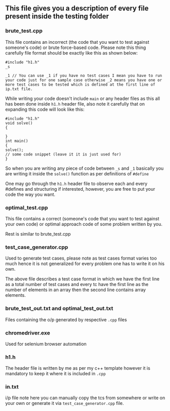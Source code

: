 ## This file gives you a description of every file present inside the testing folder 

### brute_test.cpp

This file contains an incorrect (the code that you want to test against someone's code) or brute force-based code. Please note this thing carefully file format should be exactly like this as shown below:

```
#include "h1.h"
_s

_1 // You can use _1 if you have no test cases I mean you have to run your code just for one sample case otherwise _2 means you have one or more test cases to be tested which is defined at the first line of ip.txt file.
```

While writing your code doesn't include ```main``` or any header files as this all has been done inside ```h1.h``` header file, also note it carefully that on expanding 
this code will look like this:

```
#include "h1.h"
void solve()
{

}
int main()
{
solve();
// some code snippet (leave it it is just used for)
}
```

So when you are writing any piece of code between ```_s``` and ```_1``` basically you are writing it inside the ```solve()``` function as per definitions of ```#define```

One may go through the ```h1.h``` header file to observe each and every #defines and structuring if interested, however, you are free to put your code the way you want.

### optimal_test.cpp

This file contains a correct (someone's code that you want to test against your own code) or optimal approach code of some problem written by you.

Rest is similar to brute_test.cpp

### test_case_generator.cpp

Used to generate test cases, please note as test cases format varies too much hence it is not generalized for every problem one has to write it on his own.

The above file describes a test case format in which we have the first line as a total number of test cases and every tc have the first line as the number of elements in an array then the second line contains array elements.

### brute_test_out.txt and optimal_test_out.txt 

Files containing the o/p generated by respective ```.cpp``` files

### chromedriver.exe

Used for selenium browser automation 

### h1.h 

The header file is written by me as per my c++ template however it is mandatory to keep it where it is included in ```.cpp```

### in.txt 

i/p file note here you can manually copy the tcs from somewhere or write on your own or generate it via ```test_case_generator.cpp``` file.
